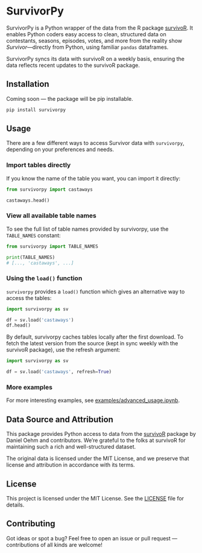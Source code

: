 # SurvivorPy

SurvivorPy is a Python wrapper of the data from the R package [survivoR](https://github.com/doehm/survivoR). It enables Python coders easy access to clean, structured data on contestants, seasons, episodes, votes, and more from the reality show *Survivor*—directly from Python, using familiar `pandas` dataframes.

SurvivorPy syncs its data with survivoR on a weekly basis, ensuring the data reflects recent updates to the survivoR package.

## Installation

Coming soon — the package will be pip installable.

```bash
pip install survivorpy
```

## Usage

There are a few different ways to access Survivor data with `survivorpy`, depending on your preferences and needs.

### Import tables directly

If you know the name of the table you want, you can import it directly:

```python
from survivorpy import castaways

castaways.head()
```

### View all available table names
To see the full list of table names provided by survivorpy, use the `TABLE_NAMES` constant:

```python
from survivorpy import TABLE_NAMES

print(TABLE_NAMES)
# [..., 'castaways', ...]
```

### Using the `load()` function
`survivorpy` provides a `load()` function which gives an alternative way to access the tables:

```python
import survivorpy as sv

df = sv.load('castaways')
df.head()
```

By default, survivorpy caches tables locally after the first download. To fetch the latest version from the source (kept in sync weekly with the survivoR package), use the refresh argument:

```python
import survivorpy as sv

df = sv.load('castaways', refresh=True)
```
### More examples

For more interesting examples, see [examples/advanced_usage.ipynb](examples/advanced_usage.ipynb).


## Data Source and Attribution

This package provides Python access to data from the [survivoR](https://github.com/doehm/survivoR) package by Daniel Oehm and contributors. We’re grateful to the folks at survivoR for maintaining such a rich and well-structured dataset.

The original data is licensed under the MIT License, and we preserve that license and attribution in accordance with its terms.

## License

This project is licensed under the MIT License. See the [LICENSE](LICENSE) file for details.

## Contributing

Got ideas or spot a bug? Feel free to open an issue or pull request — contributions of all kinds are welcome!


